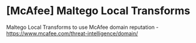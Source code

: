 # [McAfee] Maltego Local Transforms
Maltego Local Transforms to use McAfee domain reputation - https://www.mcafee.com/threat-intelligence/domain/

